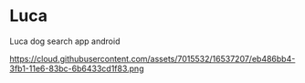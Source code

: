 # Luca
Luca dog search app android

https://cloud.githubusercontent.com/assets/7015532/16537207/eb486bb4-3fb1-11e6-83bc-6b6433cd1f83.png
